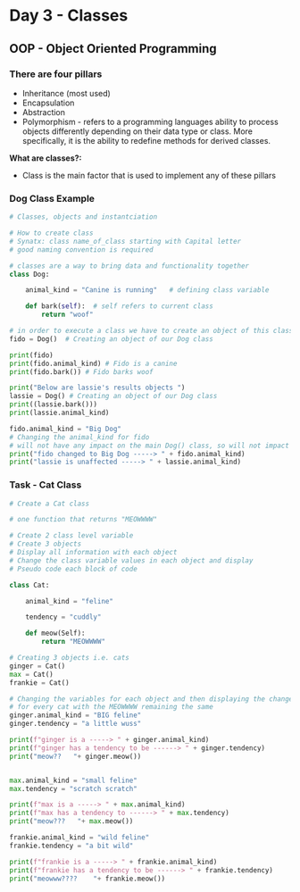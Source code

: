 # Day 3 - Classes
## OOP - Object Oriented Programming
### There are four pillars
- Inheritance (most used)
- Encapsulation
- Abstraction
- Polymorphism - refers to a programming
languages ability to process objects 
differently depending on their data
type or class. More specifically,
it is the ability to redefine methods 
for derived classes.

**What are classes?:**
- Class is the main factor that is 
used to implement any of these 
pillars

### Dog Class Example
```python
# Classes, objects and instantciation

# How to create class
# Synatx: class name_of_class starting with Capital letter
# good naming convention is required

# classes are a way to bring data and functionality together
class Dog:

    animal_kind = "Canine is running"   # defining class variable

    def bark(self):  # self refers to current class
        return "woof"

# in order to execute a class we have to create an object of this class
fido = Dog()  # Creating an object of our Dog class

print(fido)
print(fido.animal_kind) # Fido is a canine
print(fido.bark()) # Fido barks woof

print("Below are lassie's results objects ")
lassie = Dog() # Creating an object of our Dog class
print((lassie.bark()))
print(lassie.animal_kind)

fido.animal_kind = "Big Dog"
# Changing the animal_kind for fido
# will not have any impact on the main Dog() class, so will not impact lassie
print("fido changed to Big Dog -----> " + fido.animal_kind)
print("lassie is unaffected -----> " + lassie.animal_kind)

```

### Task - Cat Class
```python
# Create a Cat class

# one function that returns "MEOWWWW"

# Create 2 class level variable
# Create 3 objects
# Display all information with each object
# Change the class variable values in each object and display
# Pseudo code each block of code

class Cat:

    animal_kind = "feline"

    tendency = "cuddly"

    def meow(Self):
        return "MEOWWWW"

# Creating 3 objects i.e. cats
ginger = Cat()
max = Cat()
frankie = Cat()

# Changing the variables for each object and then displaying the changes
# for every cat with the MEOWWWW remaining the same
ginger.animal_kind = "BIG feline"
ginger.tendency = "a little wuss"

print(f"ginger is a -----> " + ginger.animal_kind)
print(f"ginger has a tendency to be ------> " + ginger.tendency)
print("meow??   "+ ginger.meow())


max.animal_kind = "small feline"
max.tendency = "scratch scratch"

print(f"max is a -----> " + max.animal_kind)
print(f"max has a tendency to ------> " + max.tendency)
print("meow???   "+ max.meow())

frankie.animal_kind = "wild feline"
frankie.tendency = "a bit wild"

print(f"frankie is a -----> " + frankie.animal_kind)
print(f"frankie has a tendency to be ------> " + frankie.tendency)
print("meowww????    "+ frankie.meow())

```